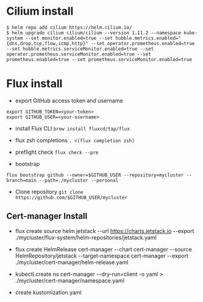 # Cilium install
```
$ helm repo add cilium https://helm.cilium.io/
$ helm upgrade cilium cilium/cilium --version 1.11.2 --namespace kube-system --set monitor.enabled=true --set hubble.metrics.enabled="{dns,drop,tcp,flow,icmp,http}" --set operator.prometheus.enabled=true --set hubble.metrics.serviceMonitor.enabled=true --set operator.prometheus.serviceMonitor.enabled=true --set prometheus.enabled=true --set prometheus.serviceMonitor.enabled=true
```

# Flux install
- export GitHub access token and username
```
export GITHUB_TOKEN=<your-token>
export GITHUB_USER=<your-username>
```

- install Flux CLI
`brew install fluxcd/tap/flux`

- flux zsh completions
`. <(flux completion zsh)`

- preflight check
`flux check --pre`

- bootstrap
```
flux bootstrap github --owner=$GITHUB_USER --repository=mycluster --branch=main --path=./mycluster --personal
```

- Clone repository
`git clone  https://github.com/$GITHUB_USER/mycluster`

## Cert-manager Install
- flux create source helm jetstack --url https://charts.jetstack.io --export ./mycluster/flux-system/helm-repositories/jetstack.yaml 

- flux create HelmRelease cert-manager --chart cert-manager --source HelmRepository/jetstack --target-namespace cert-manager --export ./mycluster/cert-manager/helm-release.yaml

- kubectl create ns cert-manager --dry-run=client -o yaml > ./mycluster/cert-manager/namespace.yaml

- create kustomization.yaml
